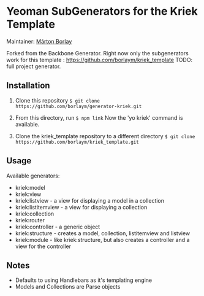 # Yeoman SubGenerators for the Kriek Template

Maintainer: [Márton Borlay](https://github.com/borlaym)

Forked from the Backbone Generator.
Right now only the subgenerators work for this template : https://github.com/borlaym/kriek_template
TODO: full project generator.

## Installation

1. Clone this repository
`$ git clone https://github.com/borlaym/generator-kriek.git`

2. From this directory, run
`$ npm link`
Now the 'yo kriek' command is available.

3. Clone the kriek_template repository to a different directory
`$ git clone https://github.com/borlaym/kriek_template.git`

## Usage

Available generators:

- kriek:model
- kriek:view
- kriek:listview - a view for displaying a model in a collection
- kriek:listitemview - a view for displaying a collection
- kriek:collection
- kriek:router
- kriek:controller - a generic object
- kriek:structure - creates a model, collection, listitemview and listview
- kriek:module - like kriek:structure, but also creates a controller and a view for the controller

## Notes

- Defaults to using Handlebars as it's templating engine
- Models and Collections are Parse objects